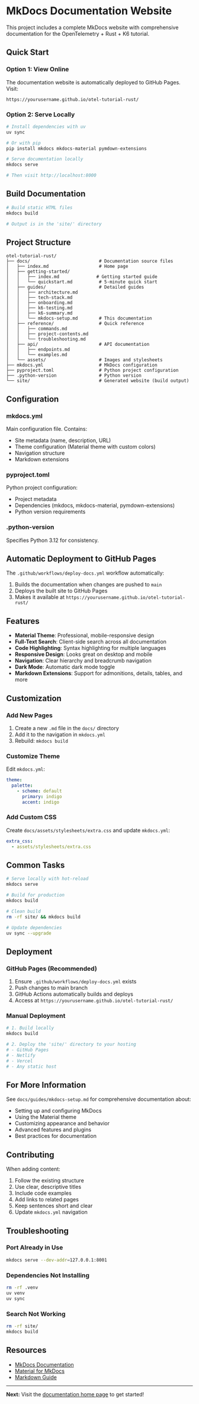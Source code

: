 # MkDocs Documentation Website

This project includes a complete MkDocs website with comprehensive documentation for the OpenTelemetry + Rust + K6 tutorial.

## Quick Start

### Option 1: View Online
The documentation website is automatically deployed to GitHub Pages. Visit:
```
https://yourusername.github.io/otel-tutorial-rust/
```

### Option 2: Serve Locally
```bash
# Install dependencies with uv
uv sync

# Or with pip
pip install mkdocs mkdocs-material pymdown-extensions

# Serve documentation locally
mkdocs serve

# Then visit http://localhost:8000
```

## Build Documentation

```bash
# Build static HTML files
mkdocs build

# Output is in the 'site/' directory
```

## Project Structure

```
otel-tutorial-rust/
├── docs/                          # Documentation source files
│   ├── index.md                   # Home page
│   ├── getting-started/
│   │   ├── index.md              # Getting started guide
│   │   └── quickstart.md          # 5-minute quick start
│   ├── guides/                    # Detailed guides
│   │   ├── architecture.md
│   │   ├── tech-stack.md
│   │   ├── onboarding.md
│   │   ├── k6-testing.md
│   │   ├── k6-summary.md
│   │   └── mkdocs-setup.md        # This documentation
│   ├── reference/                 # Quick reference
│   │   ├── commands.md
│   │   ├── project-contents.md
│   │   └── troubleshooting.md
│   ├── api/                       # API documentation
│   │   ├── endpoints.md
│   │   └── examples.md
│   └── assets/                    # Images and stylesheets
├── mkdocs.yml                     # MkDocs configuration
├── pyproject.toml                 # Python project configuration
├── .python-version                # Python version
└── site/                          # Generated website (build output)
```

## Configuration

### mkdocs.yml
Main configuration file. Contains:
- Site metadata (name, description, URL)
- Theme configuration (Material theme with custom colors)
- Navigation structure
- Markdown extensions

### pyproject.toml
Python project configuration:
- Project metadata
- Dependencies (mkdocs, mkdocs-material, pymdown-extensions)
- Python version requirements

### .python-version
Specifies Python 3.12 for consistency.

## Automatic Deployment to GitHub Pages

The `.github/workflows/deploy-docs.yml` workflow automatically:
1. Builds the documentation when changes are pushed to `main`
2. Deploys the built site to GitHub Pages
3. Makes it available at `https://yourusername.github.io/otel-tutorial-rust/`

## Features

- **Material Theme**: Professional, mobile-responsive design
- **Full-Text Search**: Client-side search across all documentation
- **Code Highlighting**: Syntax highlighting for multiple languages
- **Responsive Design**: Looks great on desktop and mobile
- **Navigation**: Clear hierarchy and breadcrumb navigation
- **Dark Mode**: Automatic dark mode toggle
- **Markdown Extensions**: Support for admonitions, details, tables, and more

## Customization

### Add New Pages
1. Create a new `.md` file in the `docs/` directory
2. Add it to the navigation in `mkdocs.yml`
3. Rebuild: `mkdocs build`

### Customize Theme
Edit `mkdocs.yml`:
```yaml
theme:
  palette:
    - scheme: default
      primary: indigo
      accent: indigo
```

### Add Custom CSS
Create `docs/assets/stylesheets/extra.css` and update `mkdocs.yml`:
```yaml
extra_css:
  - assets/stylesheets/extra.css
```

## Common Tasks

```bash
# Serve locally with hot-reload
mkdocs serve

# Build for production
mkdocs build

# Clean build
rm -rf site/ && mkdocs build

# Update dependencies
uv sync --upgrade
```

## Deployment

### GitHub Pages (Recommended)
1. Ensure `.github/workflows/deploy-docs.yml` exists
2. Push changes to main branch
3. GitHub Actions automatically builds and deploys
4. Access at `https://yourusername.github.io/otel-tutorial-rust/`

### Manual Deployment
```bash
# 1. Build locally
mkdocs build

# 2. Deploy the 'site/' directory to your hosting
# - GitHub Pages
# - Netlify
# - Vercel
# - Any static host
```

## For More Information

See `docs/guides/mkdocs-setup.md` for comprehensive documentation about:
- Setting up and configuring MkDocs
- Using the Material theme
- Customizing appearance and behavior
- Advanced features and plugins
- Best practices for documentation

## Contributing

When adding content:
1. Follow the existing structure
2. Use clear, descriptive titles
3. Include code examples
4. Add links to related pages
5. Keep sentences short and clear
6. Update `mkdocs.yml` navigation

## Troubleshooting

### Port Already in Use
```bash
mkdocs serve --dev-addr=127.0.0.1:8001
```

### Dependencies Not Installing
```bash
rm -rf .venv
uv venv
uv sync
```

### Search Not Working
```bash
rm -rf site/
mkdocs build
```

## Resources

- [MkDocs Documentation](https://www.mkdocs.org/)
- [Material for MkDocs](https://squidfunk.github.io/mkdocs-material/)
- [Markdown Guide](https://www.markdownguide.org/)

---

**Next:** Visit the [documentation home page](docs/getting-started/index.md) to get started!

